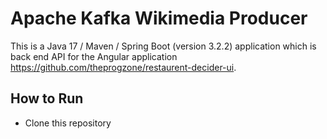 # Apache Kafka Wikimedia Producer

This is a Java 17 / Maven / Spring Boot (version 3.2.2) application which is back end API for the Angular application https://github.com/theprogzone/restaurent-decider-ui.

## How to Run

* Clone this repository

